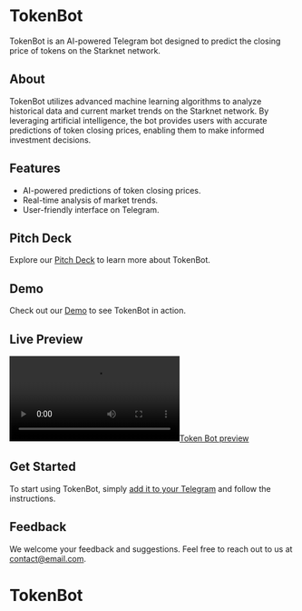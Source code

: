 # TokenBot

TokenBot is an AI-powered Telegram bot designed to predict the closing price of tokens on the Starknet network.

## About

TokenBot utilizes advanced machine learning algorithms to analyze historical data and current market trends on the Starknet network. By leveraging artificial intelligence, the bot provides users with accurate predictions of token closing prices, enabling them to make informed investment decisions.

## Features

- AI-powered predictions of token closing prices.
- Real-time analysis of market trends.
- User-friendly interface on Telegram.

## Pitch Deck

Explore our [Pitch Deck](https://www.canva.com/design/DAGL5daLMdI/9-OlXiD58-HyMlodMZtDcA/edit?utm_content=DAGL5daLMdI&utm_campaign=designshare&utm_medium=link2&utm_source=sharebutton) to learn more about TokenBot.

## Demo

Check out our [Demo](https://www.loom.com/share/91a0503300c1408cb0d2531195dcb92d?sid=7489232b-6147-458b-9134-80b51285c7fe) to see TokenBot in action.

## Live Preview
[![Token Bot preview](https://github.com/Bratipah/TokenBot/blob/main/assets/VID-20240505-WA0016.mp4)](https://github.com/Bratipah/TokenBot/blob/main/assets/VID-20240505-WA0016.mp4)

## Get Started

To start using TokenBot, simply [add it to your Telegram](https://t.me/KibokoDegenBot) and follow the instructions.

## Feedback

We welcome your feedback and suggestions. Feel free to reach out to us at [contact@email.com](bratipahmh@gmail.com).

# TokenBot
